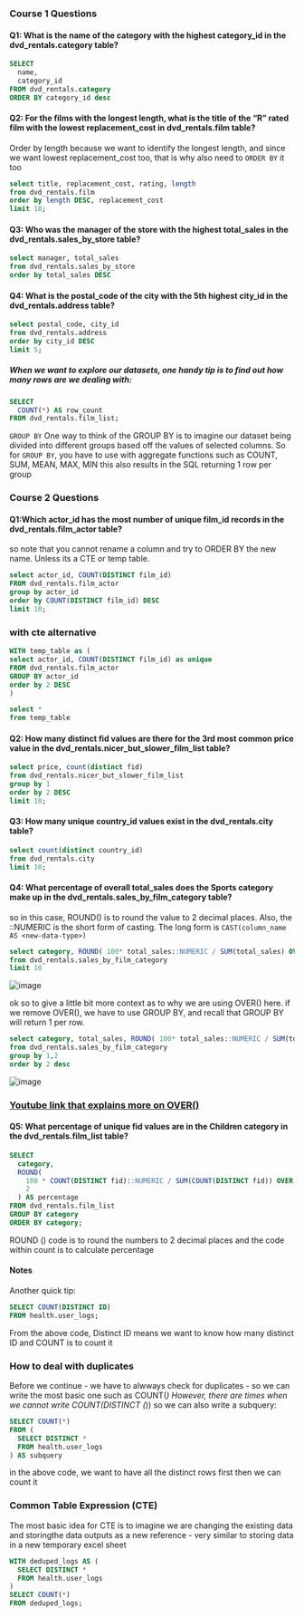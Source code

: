 ### Course 1 Questions

#### Q1: What is the name of the category with the highest category_id in the dvd_rentals.category table?

````SQL
SELECT
  name,
  category_id
FROM dvd_rentals.category
ORDER BY category_id desc
````

#### Q2: For the films with the longest length, what is the title of the “R” rated film with the lowest replacement_cost in dvd_rentals.film table?

Order by length because we want to identify the longest length, and since we want lowest replacement_cost too, that is why also need to ```ORDER BY``` it too
````SQL
select title, replacement_cost, rating, length
from dvd_rentals.film
order by length DESC, replacement_cost
limit 10;
````

#### Q3: Who was the manager of the store with the highest total_sales in the dvd_rentals.sales_by_store table?

````SQL
select manager, total_sales 
from dvd_rentals.sales_by_store
order by total_sales DESC
````

#### Q4: What is the postal_code of the city with the 5th highest city_id in the dvd_rentals.address table?

````SQL
select postal_code, city_id 
from dvd_rentals.address
order by city_id DESC
limit 5;
````

##### When we want to explore our datasets, one handy tip is to find out how many rows are we dealing with: 
````SQL
SELECT
  COUNT(*) AS row_count
FROM dvd_rentals.film_list;
````

```GROUP BY```
One way to think of the GROUP BY is to imagine our dataset being divided into different groups based off the values of selected columns.
So for ```GROUP BY```, you have to use with aggregate functions such as COUNT, SUM, MEAN, MAX, MIN 
this also results in the SQL returning 1 row per group


### Course 2 Questions 

#### Q1:Which actor_id has the most number of unique film_id records in the dvd_rentals.film_actor table?

so note that you cannot rename a column and try to ORDER BY the new name. Unless its a CTE or temp table. 
````SQL
select actor_id, COUNT(DISTINCT film_id)
FROM dvd_rentals.film_actor
group by actor_id
order by COUNT(DISTINCT film_id) DESC
limit 10;
````

### with cte alternative

````SQL
WITH temp_table as (
select actor_id, COUNT(DISTINCT film_id) as unique
FROM dvd_rentals.film_actor
GROUP BY actor_id
order by 2 DESC
)

select * 
from temp_table
````

#### Q2: How many distinct fid values are there for the 3rd most common price value in the dvd_rentals.nicer_but_slower_film_list table?

````SQL
select price, count(distinct fid)
from dvd_rentals.nicer_but_slower_film_list
group by 1
order by 2 DESC
limit 10;
````

#### Q3: How many unique country_id values exist in the dvd_rentals.city table?

````SQL
select count(distinct country_id)
from dvd_rentals.city
limit 10;
````

#### Q4: What percentage of overall total_sales does the Sports category make up in the dvd_rentals.sales_by_film_category table?

so in this case, ROUND() is to round the value to 2 decimal places. 
Also, the ::NUMERIC is the short form of casting. 
The long form is ```CAST(column_name AS <new-data-type>)```


````SQL
select category, ROUND( 100* total_sales::NUMERIC / SUM(total_sales) OVER(), 2) as percentage
from dvd_rentals.sales_by_film_category
limit 10
````
![image](https://user-images.githubusercontent.com/67274884/152634615-cf03fd11-5b87-421d-8a10-455c046a54b8.png)


ok so to give a little bit more context as to why we are using OVER() here. 
if we remove OVER(), we have to use GROUP BY, and recall that GROUP BY will return 1 per row.
````SQL
select category, total_sales, ROUND( 100* total_sales::NUMERIC / SUM(total_sales), 2) as percentage
from dvd_rentals.sales_by_film_category
group by 1,2
order by 2 desc
````
![image](https://user-images.githubusercontent.com/67274884/152634604-7d391042-07b6-4b93-abf8-6f2658380339.png)


### <a href="https://www.youtube.com/watch?v=7yp_QYBCEP4"> Youtube link that explains more on OVER()</a>

  
#### Q5: What percentage of unique fid values are in the Children category in the dvd_rentals.film_list table?

````SQL
SELECT
  category,
  ROUND(
    100 * COUNT(DISTINCT fid)::NUMERIC / SUM(COUNT(DISTINCT fid)) OVER (),
    2
  ) AS percentage
FROM dvd_rentals.film_list
GROUP BY category
ORDER BY category;
````
ROUND () code is to round the numbers to 2 decimal places and the code within count is to calculate percentage 

#### Notes

Another quick tip: 
```` SQL
SELECT COUNT(DISTINCT ID)
FROM health.user_logs;

````
From the above code, Distinct ID means we want to know how many distinct ID and COUNT is to count it 

### How to deal with duplicates

Before we continue - we have to alwways check for duplicates - so we can write the most basic one such as COUNT(*)
However, there are times when we cannot write COUNT(DISTINCT (*)) so we can also write a subquery: 
```` SQL
SELECT COUNT(*)
FROM (
  SELECT DISTINCT * 
  FROM health.user_logs
) AS subquery

````
in the above code, we want to have all the distinct rows first then we can count it 

### Common Table Expression (CTE) 
The most basic idea for CTE is to imagine we are changing the existing data and storingthe data outputs as a new reference - very similar to storing data in a new temporary excel sheet

```` SQL
WITH deduped_logs AS (
  SELECT DISTINCT *
  FROM health.user_logs
)
SELECT COUNT(*)
FROM deduped_logs;

````














